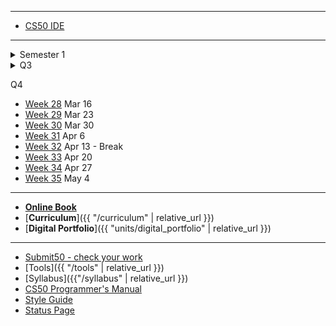 ***
* [CS50 IDE](https://ide.cs50.io/)

***
<details>
    <summary>Semester 1
    </summary>
    <ul>
        <li><a href="https://candib80.github.io/ap/weeks/week0/">Week 0</a></li>
        <li><a href="https://candib80.github.io/ap/weeks/week1/">Week 1</a></li>
        <li><a href="https://candib80.github.io/ap/weeks/week2/">Week 2</a></li>
        <li><a href="https://candib80.github.io/ap/weeks/week3/">Week 3</a></li>
        <li><a href="https://candib80.github.io/ap/weeks/week4/">Week 4</a></li>
        <li><a href="https://candib80.github.io/ap/weeks/week5/">Week 5</a></li>
        <li><a href="https://candib80.github.io/ap/weeks/week6/">Week 6</a></li>
        <li><a href="https://candib80.github.io/ap/weeks/week7/">Week 7</a></li>
        <li><a href="https://candib80.github.io/ap/weeks/week8/">Week 8</a></li>
        <li><a href="https://candib80.github.io/ap/weeks/week9/">Week 9</a></li>
        <li><a href="https://candib80.github.io/ap/weeks/week10/">Week 10</a></li>
        <li><a href="https://candib80.github.io/ap/weeks/week11/">Week 11</a> Nov 4</li>
        <li><a href="https://candib80.github.io/ap/weeks/week12/">Week 12</a> Nov 11</li>
        <li><a href="https://candib80.github.io/ap/weeks/week13/">Week 13</a> Nov 18</li>
        <li><a href="https://candib80.github.io/ap/weeks/week14/">Week 14</a> Nov 25</li>
        <li><a href="https://candib80.github.io/ap/weeks/week15/">Week 15</a> Dec 2</li>
        <li><a href="https://candib80.github.io/ap/weeks/week16/">Week 16</a> Dec 9</li>
        <li><a href="https://candib80.github.io/ap/weeks/week17/">Week 17</a> Dec 16</li>
    </ul>
</details>

<details>
    <summary>Q3</summary>
    <ul>
        <li><a href="https://candib80.github.io/ap/weeks/week18/">Week 18</a> Jan 6</li>
        <li><a href="https://candib80.github.io/ap/weeks/week19/">Week 19</a> Jan 13</li>
        <li><a href="https://candib80.github.io/ap/weeks/week20/">Week 22</a> Jan 20</li>
        <li><a href="https://candib80.github.io/ap/weeks/week21/">Week 21</a> Jan 27</li>
        <li><a href="https://candib80.github.io/ap/weeks/week22/">Week 22</a> Feb 3</li>
        <li><a href="https://candib80.github.io/ap/weeks/week23/">Week 23</a> Feb 10</li>
        <li><a href="https://candib80.github.io/ap/weeks/week24/">Week 24</a> Feb 17</li>
        <li><a href="https://candib80.github.io/ap/weeks/week25/">Week 25</a> Feb 24</li>
        <li><a href="https://candib80.github.io/ap/weeks/week26/">Week 26</a> Mar 2</li>
        <li><a href="https://candib80.github.io/ap/weeks/week27/">Week 27</a> Mar 9</li>
    </ul>
</details>

Q4

* [Week 28](/ap/weeks/week28) Mar 16
* [Week 29](/ap/weeks/week29) Mar 23
* [Week 30](/ap/weeks/week30) Mar 30
* [Week 31](/ap/weeks/week31) Apr 6
* [Week 32](/ap/weeks/week32) Apr 13 - Break
* [Week 33](/ap/weeks/week33) Apr 20
* [Week 34](/ap/weeks/week34) Apr 27
* [Week 35](/ap/weeks/week35) May 4

***

* [**Online Book**](https://k12.cengage.com/portal/Account/LogOn?DistrictLoginCode=BMT7)
* [**Curriculum**]({{ "/curriculum" | relative_url }})
* [**Digital Portfolio**]({{ "units/digital_portfolio" | relative_url }})
<!-- * [Problems by Unit]({{ "problems" | relative_url}}) -->

***

* <a href="https://submit.cs50.io" target="_blank">Submit50 - check your work</a>
* [Tools]({{ "/tools" | relative_url }})
* [Syllabus]({{"/syllabus" | relative_url }})
* [CS50 Programmer's Manual](https://man.cs50.io/)
* <a href="https://cs50.readthedocs.io/style/c/" target="_blank">Style Guide</a>
* <a href="https://cs50.statuspage.io/" target="_blank">Status Page</a>


